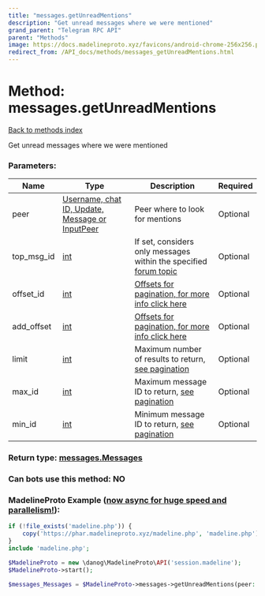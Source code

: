```yaml
---
title: "messages.getUnreadMentions"
description: "Get unread messages where we were mentioned"
grand_parent: "Telegram RPC API"
parent: "Methods"
image: https://docs.madelineproto.xyz/favicons/android-chrome-256x256.png
redirect_from: /API_docs/methods/messages_getUnreadMentions.html
---
```

# Method: messages.getUnreadMentions
[Back to methods index](index.html)



Get unread messages where we were mentioned

### Parameters:

| Name     |    Type       | Description | Required |
|----------|---------------|-------------|----------|
|peer|[Username, chat ID, Update, Message or InputPeer](/API_docs/types/InputPeer.html) | Peer where to look for mentions | Optional|
|top\_msg\_id|[int](/API_docs/types/int.html) | If set, considers only messages within the specified [forum topic](https://core.telegram.org/api/forum#forum-topics) | Optional|
|offset\_id|[int](/API_docs/types/int.html) | [Offsets for pagination, for more info click here](https://core.telegram.org/api/offsets) | Optional|
|add\_offset|[int](/API_docs/types/int.html) | [Offsets for pagination, for more info click here](https://core.telegram.org/api/offsets) | Optional|
|limit|[int](/API_docs/types/int.html) | Maximum number of results to return, [see pagination](https://core.telegram.org/api/offsets) | Optional|
|max\_id|[int](/API_docs/types/int.html) | Maximum message ID to return, [see pagination](https://core.telegram.org/api/offsets) | Optional|
|min\_id|[int](/API_docs/types/int.html) | Minimum message ID to return, [see pagination](https://core.telegram.org/api/offsets) | Optional|


### Return type: [messages.Messages](/API_docs/types/messages.Messages.html)

### Can bots use this method: **NO**


### MadelineProto Example ([now async for huge speed and parallelism!](https://docs.madelineproto.xyz/docs/ASYNC.html)):


```php
if (!file_exists('madeline.php')) {
    copy('https://phar.madelineproto.xyz/madeline.php', 'madeline.php');
}
include 'madeline.php';

$MadelineProto = new \danog\MadelineProto\API('session.madeline');
$MadelineProto->start();

$messages_Messages = $MadelineProto->messages->getUnreadMentions(peer: $InputPeer, top_msg_id: $int, offset_id: $int, add_offset: $int, limit: $int, max_id: $int, min_id: $int, );
```

